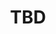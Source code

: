 ﻿---
  name: 20d2t3s4
  title: TBD
  content:
  category: UX/UI
  format: Workshop
  speakers: TBD
  room: Showroom
  time_start: '13:00'
  time_end: '14:45'
---
